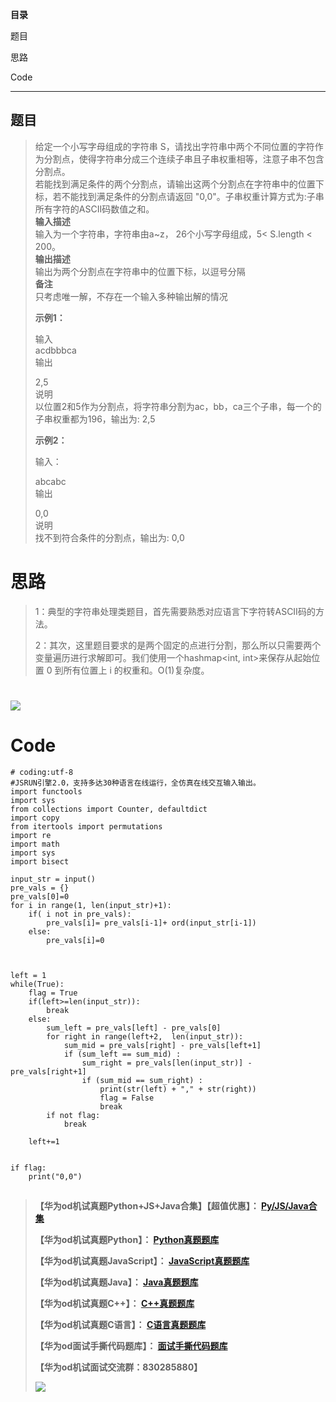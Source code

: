 **目录**

题目

思路

Code

* * *

## 题目

> 给定一个小写字母组成的字符串 S，请找出字符串中两个不同位置的字符作为分割点，使得字符串分成三个连续子串且子串权重相等，注意子串不包含分割点。  
>  若能找到满足条件的两个分割点，请输出这两个分割点在字符串中的位置下标，若不能找到满足条件的分割点请返回
> "0,0"。子串权重计算方式为:子串所有字符的ASCII码数值之和。  
>  **输入描述**  
>  输入为一个字符串，字符串由a~z， 26个小写字母组成，5< S.length < 200。  
>  **输出描述**  
>  输出为两个分割点在字符串中的位置下标，以逗号分隔  
>  **备注**  
>  只考虑唯一解，不存在一个输入多种输出解的情况
>
> **示例1：**
>
> 输入  
>  acdbbbca  
>  输出
>
> 2,5  
>  说明  
>  以位置2和5作为分割点，将字符串分割为ac，bb，ca三个子串，每一个的子串权重都为196，输出为: 2,5
>
> **示例2：**
>
> 输入：
>
> abcabc  
>  输出
>
> 0,0  
>  说明  
>  找不到符合条件的分割点，输出为: 0,0

# 思路

> 1：典型的字符串处理类题目，首先需要熟悉对应语言下字符转ASCII码的方法。
>
> 2：其次，这里题目要求的是两个固定的点进行分割，那么所以只需要两个变量遍历进行求解即可。我们使用一个hashmap<int, int>来保存从起始位置
> 0 到所有位置上 i 的权重和。O(1)复杂度。

# ![](https://img-blog.csdnimg.cn/42eca8c5691144f2a9511821b795bf3e.jpeg)

# Code

    
    
    # coding:utf-8
    #JSRUN引擎2.0，支持多达30种语言在线运行，全仿真在线交互输入输出。 
    import functools
    import sys
    from collections import Counter, defaultdict
    import copy
    from itertools import permutations
    import re
    import math
    import sys
    import bisect
     
    input_str = input()
    pre_vals = {}
    pre_vals[0]=0
    for i in range(1, len(input_str)+1):
        if( i not in pre_vals):
            pre_vals[i]= pre_vals[i-1]+ ord(input_str[i-1])
        else:
            pre_vals[i]=0
        
    
    
    left = 1
    while(True):
        flag = True
        if(left>=len(input_str)):
            break
        else:
            sum_left = pre_vals[left] - pre_vals[0]
            for right in range(left+2,  len(input_str)):
                sum_mid = pre_vals[right] - pre_vals[left+1]
                if (sum_left == sum_mid) :
                    sum_right = pre_vals[len(input_str)] - pre_vals[right+1]
                    if (sum_mid == sum_right) :
                        print(str(left) + "," + str(right))
                        flag = False
                        break
            if not flag:
                break
    
        left+=1
    
    
    if flag:
        print("0,0")
     

##

> **【华为od机试真题Python+JS+Java合集】【超值优惠】：
> **[Py/JS/Java合集](https://blog.csdn.net/misayaaaaa/category_12258991.html
> "Py/JS/Java合集")****
>
> **【华为od机试真题Python】：
> **[Python真题题库](https://blog.csdn.net/misayaaaaa/category_12111005.html
> "Python真题题库")****
>
> **【华为od机试真题JavaScript】：
> **[JavaScript真题题库](https://blog.csdn.net/misayaaaaa/category_12199270.html
> "JavaScript真题题库")****
>
> **【华为od机试真题Java】：
> **[Java真题题库](https://blog.csdn.net/misayaaaaa/category_12111006.html
> "Java真题题库")****
>
> **【华为od机试真题C++】：
> **[C++真题题库](https://blog.csdn.net/misayaaaaa/category_12036814.html
> "C++真题题库")****
>
> **【华为od机试真题C语言】：
> **[C语言真题题库](https://blog.csdn.net/misayaaaaa/category_12217917.html
> "C语言真题题库")****
>
> **【华为od面试手撕代码题库】：
> **[面试手撕代码题库](https://renjie.blog.csdn.net/article/details/130419388
> "面试手撕代码题库")****
>
> **【华为od机试面试交流群：830285880】**
>
> **![](https://img-blog.csdnimg.cn/f5de6e1d90a04e3791dcf22a6ca0984e.jpeg)**

